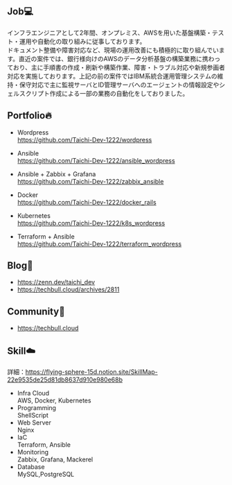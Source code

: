 ## Job💻
インフラエンジニアとして2年間、オンプレミス、AWSを用いた基盤構築・テスト・運用や自動化の取り組みに従事しております。  
ドキュメント整備や障害対応など、現場の運用改善にも積極的に取り組んでいます。直近の案件では、銀行様向けのAWSのデータ分析基盤の構築業務に携わっており、主に手順書の作成・刷新や構築作業、障害・トラブル対応や新規参画者対応を実施しております。上記の前の案件ではIBM系統合運用管理システムの維持・保守対応で主に監視サーバとID管理サーバへのエージェントの情報設定やシェルスクリプト作成による一部の業務の自動化をしておりました。


## Portfolio🔥
- Wordpress  
https://github.com/Taichi-Dev-1222/wordpress

- Ansible  
https://github.com/Taichi-Dev-1222/ansible_wordpress

- Ansible + Zabbix + Grafana  
https://github.com/Taichi-Dev-1222/zabbix_ansible

- Docker  
https://github.com/Taichi-Dev-1222/docker_rails

- Kubernetes  
https://github.com/Taichi-Dev-1222/k8s_wordpress

- Terraform + Ansible  
https://github.com/Taichi-Dev-1222/terraform_wordpress  

## Blog📝
- https://zenn.dev/taichi_dev
- https://techbull.cloud/archives/2811

## Community🙌
- https://techbull.cloud

## Skill☁️  
詳細：https://flying-sphere-15d.notion.site/SkillMap-22e9535de25d81db8637d910e980e68b  
- Infra Cloud  
AWS, Docker, Kubernetes  
- Programming  
ShellScript  
- Web Server  
Nginx  
- IaC  
Terraform, Ansible
- Monitoring  
Zabbix, Grafana, Mackerel  
- Database   
MySQL,PostgreSQL  
<!--
**Taichi-Dev-1222/Taichi-Dev-1222** is a ✨ _special_ ✨ repository because its `README.md` (this file) appears on your GitHub profile.

Here are some ideas to get you started:

- 🔭 I’m currently working on ...
- 🌱 I’m currently learning ...
- 👯 I’m looking to collaborate on ...
- 🤔 I’m looking for help with ...
- 💬 Ask me about ...
- 📫 How to reach me: ...
- 😄 Pronouns: ...
- ⚡ Fun fact: ...
-->
